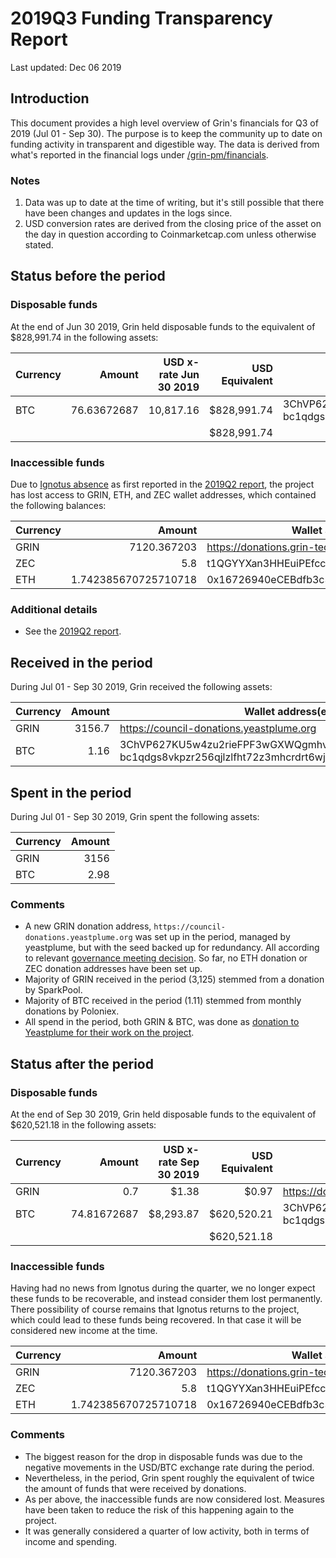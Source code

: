 # 2019Q3 Funding Transparency Report

Last updated: Dec 06 2019

## Introduction
This document provides a high level overview of Grin's financials for Q3 of 2019 (Jul 01 - Sep 30). The purpose is to keep the community up to date on funding activity in transparent and digestible way. The data is derived from what's reported in the financial logs under [/grin-pm/financials](https://github.com/mimblewimble/grin-pm/tree/master/financials).

### Notes

1. Data was up to date at the time of writing, but it's still possible that there have been changes and updates in the logs since.
2. USD conversion rates are derived from the closing price of the asset on the day in question according to Coinmarketcap.com unless otherwise stated. 

## Status before the period

### Disposable funds

At the end of Jun 30 2019, Grin held disposable funds to the equivalent of $828,991.74 in the following assets:

Currency | Amount | USD x-rate Jun 30 2019 | USD Equivalent | Wallet address(es)
|---|---:|---:|---:|---|
BTC | 76.63672687 | 10,817.16 | $828,991.74 | 3ChVP627KU5w4zu2rieFPF3wGXWQgmhvrs <br />bc1qdgs8vkpzr256qjlzlfht72z3mhcrdrt6wj2rfjw39j8us24gz8uq78qj65
| | | | $828,991.74 |

### Inaccessible funds

Due to [Ignotus absence](https://www.grin-forum.org/t/on-ignos-absence/5301) as first reported in the [2019Q2 report](funding_transparency_2019Q2.md), the project has lost access to GRIN, ETH, and ZEC wallet addresses, which contained the following balances:

Currency | Amount | Wallet address(es)
|---|---:|---|
GRIN | 7120.367203 | https://donations.grin-tech.org
ZEC | 5.8 | t1QGYYXan3HHEuiPEfccKnUuWEP4CsVvPA5
ETH | 1.742385670725710718 | 0x16726940eCEBdfb3c352C29bF2620f59EF919a3b

### Additional details
* See the [2019Q2 report](funding_transparency_2019Q2.md).

## Received in the period

During Jul 01 - Sep 30 2019, Grin received the following assets: 

Currency | Amount | Wallet address(es)
|---|---:|---|
GRIN | 3156.7 | https://council-donations.yeastplume.org
BTC | 1.16 | 3ChVP627KU5w4zu2rieFPF3wGXWQgmhvrs <br />bc1qdgs8vkpzr256qjlzlfht72z3mhcrdrt6wj2rfjw39j8us24gz8uq78qj65

## Spent in the period

During Jul 01 - Sep 30 2019, Grin spent the following assets:

Currency | Amount | 
|---|---:|
GRIN | 3156 | 
BTC | 2.98 | 


### Comments
* A new GRIN donation address, `https://council-donations.yeastplume.org` was set up in the period, managed by yeastplume, but with the seed backed up for redundancy. All according to relevant [governance meeting decision](../../notes/20190730-meeting-governance.md#decision-grineth-donation-setup). So far, no ETH donation or ZEC donation addresses have been set up.
* Majority of GRIN received in the period (3,125) stemmed from a donation by SparkPool.
* Majority of BTC received in the period (1.11) stemmed from monthly donations by Poloniex.
* All spend in the period, both GRIN & BTC, was done as [donation to Yeastplume for their work on the project](../../notes/20190827-meeting-governance.md#31-decision-yeastplume-request-for-funding).

## Status after the period

### Disposable funds

At the end of Sep 30 2019, Grin held disposable funds to the equivalent of $620,521.18 in the following assets:

Currency | Amount | USD x-rate Sep 30 2019 | USD Equivalent | Wallet address(es)
|---|---:|---:|---:|---|
GRIN | 0.7 | $1.38 | $0.97 | https://donations.grin-tech.org
BTC | 74.81672687 | $8,293.87 | $620,520.21 | 3ChVP627KU5w4zu2rieFPF3wGXWQgmhvrs <br />bc1qdgs8vkpzr256qjlzlfht72z3mhcrdrt6wj2rfjw39j8us24gz8uq78qj65
| | | | $620,521.18 |

### Inaccessible funds
Having had no news from Ignotus during the quarter, we no longer expect these funds to be recoverable, and instead consider them lost permanently. There possibility of course remains that Ignotus returns to the project, which could lead to these funds being recovered. In that case it will be considered new income at the time.

Currency | Amount | Wallet address(es)
|---|---:|---|
GRIN | 7120.367203 | https://donations.grin-tech.org
ZEC | 5.8 | t1QGYYXan3HHEuiPEfccKnUuWEP4CsVvPA5
ETH | 1.742385670725710718 | 0x16726940eCEBdfb3c352C29bF2620f59EF919a3b

### Comments
* The biggest reason for the drop in disposable funds was due to the negative movements in the USD/BTC exchange rate during the period.
* Nevertheless, in the period, Grin spent roughly the equivalent of twice the amount of funds that were received by donations. 
* As per above, the inaccessible funds are now considered lost. Measures have been taken to reduce the risk of this happening again to the project.
* It was generally considered a quarter of low activity, both in terms of income and spending.